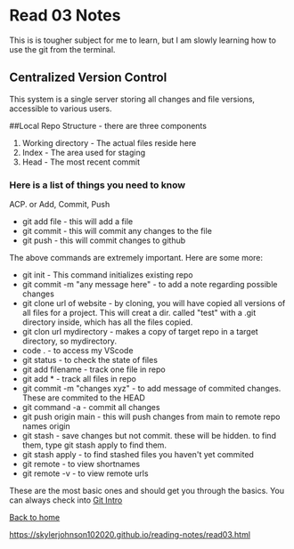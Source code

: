 # Read 03 Notes

This is is tougher subject for me to learn, but I am slowly learning how to use the git from the terminal.

## Centralized Version Control
This system is a single server storing all changes and file versions, accessible to various users. 





##Local Repo Structure - there are three components
1. Working directory - The actual files reside here
2. Index - The area used for staging
3. Head - The most recent commit


### Here is a list of things you need to know
ACP. or Add, Commit, Push
- git add file - this will add a file
- git commit - this will commit any changes to the file
- git push - this will commit changes to github

The above commands are extremely important. Here are some more:
- git init - This command initializes existing repo
- git commit -m "any message here" - to add a note regarding possible changes
- git clone url of website - by cloning, you will have copied all versions of all files for a project. This will creat a dir. called "test" with a .git directory inside, which has all the files copied.
- git clon url mydirectory - makes a copy of target repo in a target directory, so mydirectory.
- code . - to access my VScode
- git status - to check the state of files
- git add filename - track one file in repo
- git add * - track all files in repo
- git commit -m "changes xyz" - to add message of commited changes. These are commited to the HEAD
- git command -a - commit all changes
- git push origin main - this will push changes from main to remote repo names origin
- git stash - save changes but not commit. these will be hidden. to find them, type git stash apply to find them.
- git stash apply - to find stashed files you haven't yet commited
- git remote - to view shortnames
- git remote -v - to view remote urls

These are the most basic ones and should get you through the basics. You can always check into [Git Intro](https://blog.udemy.com/git-tutorial-a-comprehensive-guide/#1)


[Back to home](README.md)

https://skylerjohnson102020.github.io/reading-notes/read03.html
